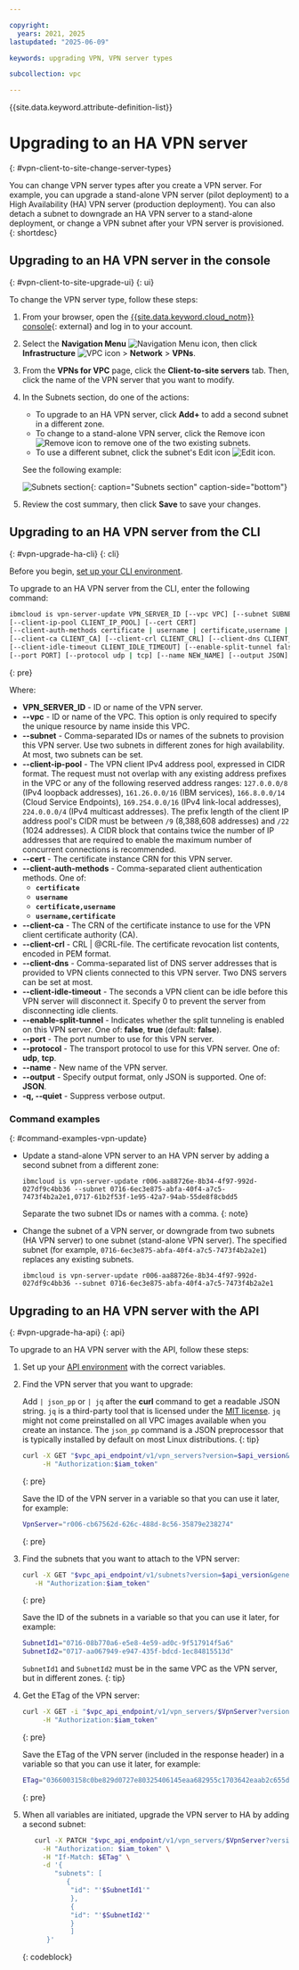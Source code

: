 ```yaml
---

copyright:
  years: 2021, 2025
lastupdated: "2025-06-09"

keywords: upgrading VPN, VPN server types

subcollection: vpc

---
```


{{site.data.keyword.attribute-definition-list}}

# Upgrading to an HA VPN server
{: #vpn-client-to-site-change-server-types}

You can change VPN server types after you create a VPN server. For example, you can upgrade a stand-alone VPN server (pilot deployment) to a High Availability (HA) VPN server (production deployment). You can also detach a subnet to downgrade an HA VPN server to a stand-alone deployment, or change a VPN subnet after your VPN server is provisioned.
{: shortdesc}

## Upgrading to an HA VPN server in the console
{: #vpn-client-to-site-upgrade-ui}
{: ui}

To change the VPN server type, follow these steps:

1. From your browser, open the [{{site.data.keyword.cloud_notm}} console](/login){: external} and log in to your account.
1. Select the **Navigation Menu** ![Navigation Menu icon](../icons/icon_hamburger.svg), then click **Infrastructure** ![VPC icon](../../icons/vpc.svg) > **Network** > **VPNs**.
1. From the **VPNs for VPC** page, click the **Client-to-site servers** tab. Then, click the name of the VPN server that you want to modify.
1. In the Subnets section, do one of the actions:

   * To upgrade to an HA VPN server, click **Add+** to add a second subnet in a different zone.
   * To change to a stand-alone VPN server, click the Remove icon ![Remove icon](../../icons/subtract-alt.svg) to remove one of the two existing subnets.
   * To use a different subnet, click the subnet's Edit icon ![Edit icon](../../icons/edit-tagging.svg).

   See the following example:

   ![Subnets section](images/vpn-change-subnets.png){: caption="Subnets section" caption-side="bottom"}

1. Review the cost summary, then click **Save** to save your changes.

## Upgrading to an HA VPN server from the CLI
{: #vpn-upgrade-ha-cli}
{: cli}

Before you begin, [set up your CLI environment](/docs/vpc?topic=vpc-set-up-environment&interface=cli).

To upgrade to an HA VPN server from the CLI, enter the following command:

```sh
ibmcloud is vpn-server-update VPN_SERVER_ID [--vpc VPC] [--subnet SUBNET]
[--client-ip-pool CLIENT_IP_POOL] [--cert CERT]
[--client-auth-methods certificate | username | certificate,username | username,certificate]
[--client-ca CLIENT_CA] [--client-crl CLIENT_CRL] [--client-dns CLIENT_DNS]
[--client-idle-timeout CLIENT_IDLE_TIMEOUT] [--enable-split-tunnel false | true]
[--port PORT] [--protocol udp | tcp] [--name NEW_NAME] [--output JSON] [-q, --quiet]
```
{: pre}

Where:

* **VPN_SERVER_ID** - ID or name of the VPN server.
* **--vpc** - ID or name of the VPC. This option is only required to specify the unique resource by name inside this VPC.
* **--subnet** - Comma-separated IDs or names of the subnets to provision this VPN server. Use two subnets in different zones for high availability. At most, two subnets can be set.
* **--client-ip-pool** - The VPN client IPv4 address pool, expressed in CIDR format. The request must not overlap with any existing address prefixes in the VPC or any of the following reserved address ranges: `127.0.0.0/8` (IPv4 loopback addresses), `161.26.0.0/16` (IBM services), `166.8.0.0/14` (Cloud Service Endpoints), `169.254.0.0/16` (IPv4 link-local addresses), `224.0.0.0/4` (IPv4 multicast addresses). The prefix length of the client IP address pool's CIDR must be between `/9` (8,388,608 addresses) and `/22` (1024 addresses). A CIDR block that contains twice the number of IP addresses that are required to enable the maximum number of concurrent connections is recommended.
* **--cert** - The certificate instance CRN for this VPN server.
* **--client-auth-methods** - Comma-separated client authentication methods. One of:
    * **`certificate`**
    * **`username`**
    * **`certificate,username`**
    * **`username,certificate`**
* **--client-ca** - The CRN of the certificate instance to use for the VPN client certificate authority (CA).
* **--client-crl** - CRL | @CRL-file. The certificate revocation list contents, encoded in PEM format.
* **--client-dns** - Comma-separated list of DNS server addresses that is provided to VPN clients connected to this VPN server. Two DNS servers can be set at most.
* **--client-idle-timeout** - The seconds a VPN client can be idle before this VPN server will disconnect it. Specify 0 to prevent the server from disconnecting idle clients.
* **--enable-split-tunnel** - Indicates whether the split tunneling is enabled on this VPN server. One of: **false**, **true** (default: **false**).
* **--port** - The port number to use for this VPN server.
* **--protocol** - The transport protocol to use for this VPN server. One of: **udp**, **tcp**.
* **--name** - New name of the VPN server.
* **--output** - Specify output format, only JSON is supported. One of: **JSON**.
* **-q, --quiet** - Suppress verbose output.

### Command examples
{: #command-examples-vpn-update}

- Update a stand-alone VPN server to an HA VPN server by adding a second subnet from a different zone:

   `ibmcloud is vpn-server-update r006-aa88726e-8b34-4f97-992d-027df9c4bb36 --subnet 0716-6ec3e875-abfa-40f4-a7c5-7473f4b2a2e1,0717-61b2f53f-1e95-42a7-94ab-55de8f8cbdd5`

   Separate the two subnet IDs or names with a comma.
   {: note}

- Change the subnet of a VPN server, or downgrade from two subnets (HA VPN server) to one subnet (stand-alone VPN server). The specified subnet (for example, `0716-6ec3e875-abfa-40f4-a7c5-7473f4b2a2e1`) replaces any existing subnets.

   `ibmcloud is vpn-server-update r006-aa88726e-8b34-4f97-992d-027df9c4bb36 --subnet 0716-6ec3e875-abfa-40f4-a7c5-7473f4b2a2e1`

## Upgrading to an HA VPN server with the API
{: #vpn-upgrade-ha-api}
{: api}

To upgrade to an HA VPN server with the API, follow these steps:

1. Set up your [API environment](/docs/vpc?topic=vpc-set-up-environment#api-prerequisites-setup) with the correct variables.
1. Find the VPN server that you want to upgrade:

   Add ` | json_pp ` or ` | jq ` after the **curl** command to get a readable JSON string. `jq` is a third-party tool that is licensed under the [MIT license](https://stedolan.github.io/jq/download/). `jq` might not come preinstalled on all VPC images available when you create an instance. The `json_pp` command is a JSON preprocessor that is typically installed by default on most Linux distributions.
   {: tip}

   ```bash
   curl -X GET "$vpc_api_endpoint/v1/vpn_servers?version=$api_version&generation=2" \
        -H "Authorization:$iam_token"
   ```
   {: pre}

   Save the ID of the VPN server in a variable so that you can use it later, for example:

   ```bash
   VpnServer="r006-cb67562d-626c-488d-8c56-35879e238274"
   ```
   {: pre}

1. Find the subnets that you want to attach to the VPN server:

   ```bash
   curl -X GET "$vpc_api_endpoint/v1/subnets?version=$api_version&generation=2" \
      -H "Authorization:$iam_token"
   ```
   {: pre}

   Save the ID of the subnets in a variable so that you can use it later, for example:

   ```sh
   SubnetId1="0716-08b770a6-e5e8-4e59-ad0c-9f517914f5a6"
   SubnetId2="0717-aa067949-e947-435f-bdcd-1ec84815513d"
   ```

   `SubnetId1` and `SubnetId2` must be in the same VPC as the VPN server, but in different zones.
   {: tip}

1. Get the ETag of the VPN server:

   ```bash
   curl -X GET -i "$vpc_api_endpoint/v1/vpn_servers/$VpnServer?version=$api_version&generation=2" \
        -H "Authorization:$iam_token"
   ```
   {: pre}

   Save the ETag of the VPN server (included in the response header) in a variable so that you can use it later, for example:

   ```sh
   ETag="0366003158c0be829d0727e80325406145eaa682955c1703642eaab2c655d609"
   ```
   {: pre}

1. When all variables are initiated, upgrade the VPN server to HA by adding a second subnet:

   ```sh
      curl -X PATCH "$vpc_api_endpoint/v1/vpn_servers/$VpnServer?version=$api_version&generation=2" \
        -H "Authorization: $iam_token" \
        -H "If-Match: $ETag" \
        -d '{
           "subnets": [
              {
               "id": "'$SubnetId1'"
               },
               {
               "id": "'$SubnetId2'"
               }
               ]
         }'
   ```
   {: codeblock}
